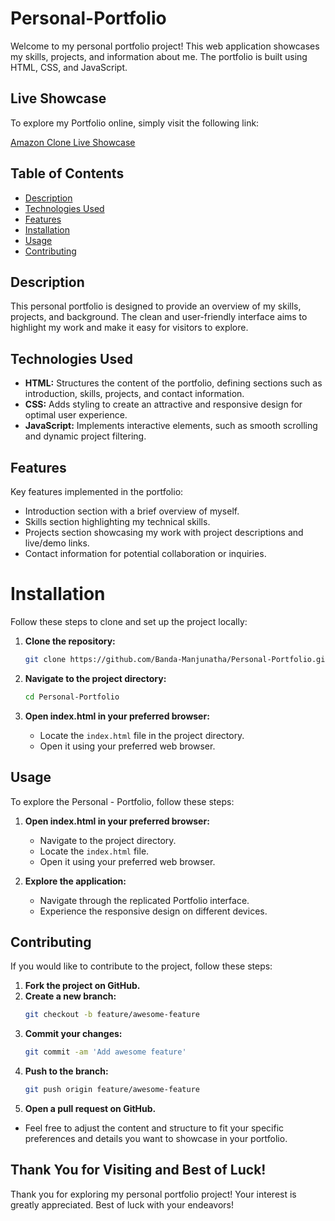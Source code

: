 # Personal-Portfolio

Welcome to my personal portfolio project! This web application showcases my skills, projects, and information about me. The portfolio is built using HTML, CSS, and JavaScript.

## Live Showcase

To explore my Portfolio online, simply visit the following link:

[Amazon Clone Live Showcase](https://manjunath-portfolio.netlify.app/)

## Table of Contents
- [Description](#description)
- [Technologies Used](#technologies-used)
- [Features](#features)
- [Installation](#installation)
- [Usage](#usage)
- [Contributing](#contributing)

## Description
This personal portfolio is designed to provide an overview of my skills, projects, and background. The clean and user-friendly interface aims to highlight my work and make it easy for visitors to explore.

## Technologies Used
- **HTML:** Structures the content of the portfolio, defining sections such as introduction, skills, projects, and contact information.
- **CSS:** Adds styling to create an attractive and responsive design for optimal user experience.
- **JavaScript:** Implements interactive elements, such as smooth scrolling and dynamic project filtering.

## Features
Key features implemented in the portfolio:

- Introduction section with a brief overview of myself.
- Skills section highlighting my technical skills.
- Projects section showcasing my work with project descriptions and live/demo links.
- Contact information for potential collaboration or inquiries.

# Installation

Follow these steps to clone and set up the project locally:

1. **Clone the repository:**
    ```bash
    git clone https://github.com/Banda-Manjunatha/Personal-Portfolio.git
    ```

2. **Navigate to the project directory:**
    ```bash
    cd Personal-Portfolio
    ```

3. **Open index.html in your preferred browser:**
    - Locate the `index.html` file in the project directory.
    - Open it using your preferred web browser.


## Usage

To explore the Personal - Portfolio, follow these steps:

1. **Open index.html in your preferred browser:**
    - Navigate to the project directory.
    - Locate the `index.html` file.
    - Open it using your preferred web browser.

2. **Explore the application:**
    - Navigate through the replicated Portfolio interface.
    - Experience the responsive design on different devices.


## Contributing

If you would like to contribute to the project, follow these steps:

1. **Fork the project on GitHub.**
2. **Create a new branch:**
    ```bash
    git checkout -b feature/awesome-feature
    ```
3. **Commit your changes:**
    ```bash
    git commit -am 'Add awesome feature'
    ```
4. **Push to the branch:**
    ```bash
    git push origin feature/awesome-feature
    ```
5. **Open a pull request on GitHub.**

- Feel free to adjust the content and structure to fit your specific preferences and details you want to showcase in your portfolio.

## Thank You for Visiting and Best of Luck!

Thank you for exploring my personal portfolio project! Your interest is greatly appreciated. Best of luck with your endeavors!

